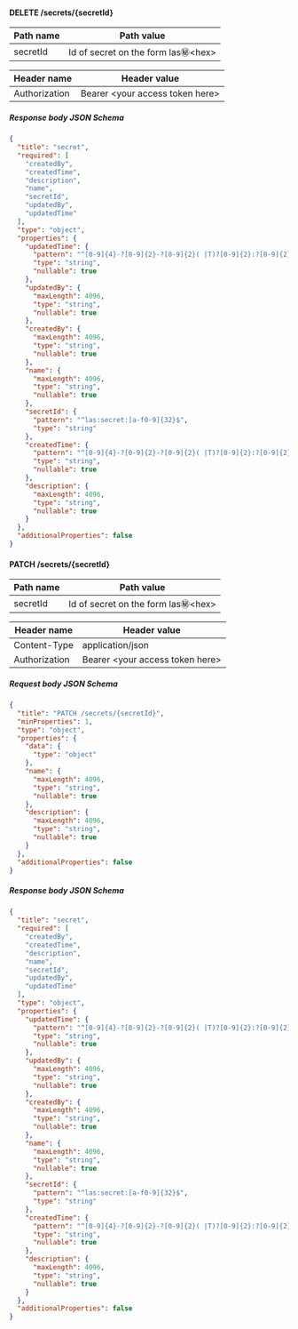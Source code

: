 #### DELETE /secrets/{secretId}


| Path name | Path value |
| --- | --- |
| secretId | Id of secret on the form las:secret:&lt;hex&gt; |


| Header name | Header value |
| --- | --- |
| Authorization | Bearer &lt;your access token here&gt; |








##### Response body JSON Schema
```json
{
  "title": "secret",
  "required": [
    "createdBy",
    "createdTime",
    "description",
    "name",
    "secretId",
    "updatedBy",
    "updatedTime"
  ],
  "type": "object",
  "properties": {
    "updatedTime": {
      "pattern": "^[0-9]{4}-?[0-9]{2}-?[0-9]{2}( |T)?[0-9]{2}:?[0-9]{2}:?[0-9]{2}(.[0-9]{1,6})?(Z|[+][0-9]{2}(:|)[0-9]{2})$",
      "type": "string",
      "nullable": true
    },
    "updatedBy": {
      "maxLength": 4096,
      "type": "string",
      "nullable": true
    },
    "createdBy": {
      "maxLength": 4096,
      "type": "string",
      "nullable": true
    },
    "name": {
      "maxLength": 4096,
      "type": "string",
      "nullable": true
    },
    "secretId": {
      "pattern": "^las:secret:[a-f0-9]{32}$",
      "type": "string"
    },
    "createdTime": {
      "pattern": "^[0-9]{4}-?[0-9]{2}-?[0-9]{2}( |T)?[0-9]{2}:?[0-9]{2}:?[0-9]{2}(.[0-9]{1,6})?(Z|[+][0-9]{2}(:|)[0-9]{2})$",
      "type": "string",
      "nullable": true
    },
    "description": {
      "maxLength": 4096,
      "type": "string",
      "nullable": true
    }
  },
  "additionalProperties": false
}
```


#### PATCH /secrets/{secretId}


| Path name | Path value |
| --- | --- |
| secretId | Id of secret on the form las:secret:&lt;hex&gt; |


| Header name | Header value |
| --- | --- |
| Content-Type | application/json |
| Authorization | Bearer &lt;your access token here&gt; |





##### Request body JSON Schema
```json
{
  "title": "PATCH /secrets/{secretId}",
  "minProperties": 1,
  "type": "object",
  "properties": {
    "data": {
      "type": "object"
    },
    "name": {
      "maxLength": 4096,
      "type": "string",
      "nullable": true
    },
    "description": {
      "maxLength": 4096,
      "type": "string",
      "nullable": true
    }
  },
  "additionalProperties": false
}
```


##### Response body JSON Schema
```json
{
  "title": "secret",
  "required": [
    "createdBy",
    "createdTime",
    "description",
    "name",
    "secretId",
    "updatedBy",
    "updatedTime"
  ],
  "type": "object",
  "properties": {
    "updatedTime": {
      "pattern": "^[0-9]{4}-?[0-9]{2}-?[0-9]{2}( |T)?[0-9]{2}:?[0-9]{2}:?[0-9]{2}(.[0-9]{1,6})?(Z|[+][0-9]{2}(:|)[0-9]{2})$",
      "type": "string",
      "nullable": true
    },
    "updatedBy": {
      "maxLength": 4096,
      "type": "string",
      "nullable": true
    },
    "createdBy": {
      "maxLength": 4096,
      "type": "string",
      "nullable": true
    },
    "name": {
      "maxLength": 4096,
      "type": "string",
      "nullable": true
    },
    "secretId": {
      "pattern": "^las:secret:[a-f0-9]{32}$",
      "type": "string"
    },
    "createdTime": {
      "pattern": "^[0-9]{4}-?[0-9]{2}-?[0-9]{2}( |T)?[0-9]{2}:?[0-9]{2}:?[0-9]{2}(.[0-9]{1,6})?(Z|[+][0-9]{2}(:|)[0-9]{2})$",
      "type": "string",
      "nullable": true
    },
    "description": {
      "maxLength": 4096,
      "type": "string",
      "nullable": true
    }
  },
  "additionalProperties": false
}
```

